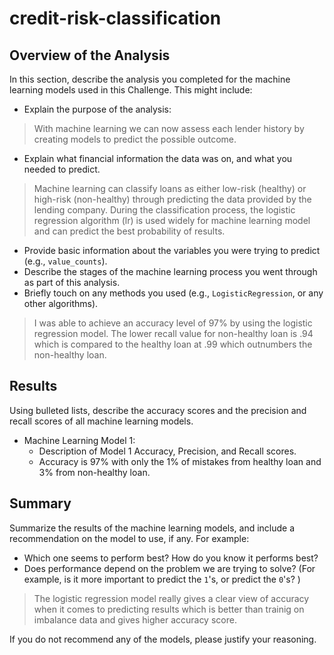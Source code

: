 # credit-risk-classification

## Overview of the Analysis

In this section, describe the analysis you completed for the machine learning models used in this Challenge. This might include:

* Explain the purpose of the analysis:
>With machine learning we can now assess each lender history by creating models to predict the possible outcome.
  
* Explain what financial information the data was on, and what you needed to predict.
>Machine learning can classify loans as either low-risk (healthy) or high-risk (non-healthy) through predicting the data provided by the lending company. During the classification process, the logistic regression algorithm (lr) is used widely for machine learning model and can predict the best probability of results.

* Provide basic information about the variables you were trying to predict (e.g., `value_counts`).
* Describe the stages of the machine learning process you went through as part of this analysis.
* Briefly touch on any methods you used (e.g., `LogisticRegression`, or any other algorithms).
>I was able to achieve an accuracy level of 97% by using the logistic regression model. The lower recall value for non-healthy loan is .94 which is compared to the healthy loan at .99 which outnumbers the non-healthy loan.

## Results

Using bulleted lists, describe the accuracy scores and the precision and recall scores of all machine learning models.

* Machine Learning Model 1:
    * Description of Model 1 Accuracy, Precision, and Recall scores.
    * Accuracy is 97% with only the 1% of mistakes from healthy loan and 3% from non-healthy loan. 

## Summary

Summarize the results of the machine learning models, and include a recommendation on the model to use, if any. For example:

* Which one seems to perform best? How do you know it performs best?
* Does performance depend on the problem we are trying to solve? (For example, is it more important to predict the `1`'s, or predict the `0`'s? )

>The logistic regression model really gives a clear view of accuracy when it comes to predicting results which is better than trainig on imbalance data and gives higher accuracy score. 

If you do not recommend any of the models, please justify your reasoning.

